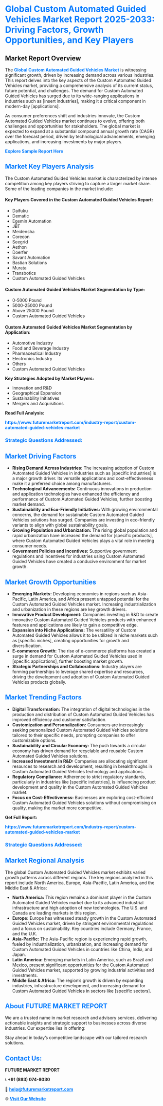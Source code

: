 <h1 style="color: #007BFF;">Global Custom Automated Guided Vehicles Market Report 2025-2033: Driving Factors, Growth Opportunities, and Key Players</h1>

<section id="overview">
<h2>Market Report Overview</h2>
<p>The <a href="https://www.futuremarketreport.com/industry-report/custom-automated-guided-vehicles-market" style="color: #007BFF; text-decoration: none;"><strong>Global Custom Automated Guided Vehicles Market</strong></a> is witnessing significant growth, driven by increasing demand across various industries. This report delves into the key aspects of the Custom Automated Guided Vehicles market, providing a comprehensive analysis of its current status, future potential, and challenges. The demand for Custom Automated Guided Vehicles has surged due to its wide-ranging applications in industries such as [insert industries], making it a critical component in modern-day [applications].</p>
<p>As consumer preferences shift and industries innovate, the Custom Automated Guided Vehicles market continues to evolve, offering both challenges and opportunities for stakeholders. The global market is expected to expand at a substantial compound annual growth rate (CAGR) over the forecast period, driven by technological advancements, emerging applications, and increasing investments by major players.</p>
</section>

<section id="overview">
<p><a href="https://www.futuremarketreport.com/request-sample/reportId=100648" style="color: #007BFF; text-decoration: none;"><strong>Explore Sample Report Here</strong></a></p>
</section>

<section id="key-players">
<h2 style="color: #007BFF;">Market Key Players Analysis</h2>
<p>The Custom Automated Guided Vehicles market is characterized by intense competition among key players striving to capture a larger market share. Some of the leading companies in the market include:</p>
<h4>Key Players Covered in the Custom Automated Guided Vehicles Report:</h4>
<ul><li>Daifuku</li><li>Dematic</li><li>Egemin Automation</li><li>JBT</li><li>Meidensha</li><li>Corecon</li><li>Seegrid</li><li>Aethon</li><li>Doerfer</li><li>Savant Automation</li><li>Bastian Solutions</li><li>Murata</li><li>Transbotics</li><li>Custom Automated Guided Vehicles</li></ul>
<h4>Custom Automated Guided Vehicles Market Segmentation by Type:</h4>
<ul><li>0-5000 Pound</li><li>5000-25000 Pound</li><li>Above 25000 Pound</li><li>Custom Automated Guided Vehicles</li></ul>

<h4>Custom Automated Guided Vehicles Market Segmentation by Application:</h4>
<ul><li>Automotive Industry</li><li>Food and Beverage Industry</li><li>Pharmaceutical Industry</li><li>Electronics Industry</li><li>Others</li><li>Custom Automated Guided Vehicles</li></ul>
<p><strong>Key Strategies Adopted by Market Players:</strong></p>
<ul>
<li>Innovation and R&D</li>
<li>Geographical Expansion</li>
<li>Sustainability Initiatives</li>
<li>Mergers and Acquisitions</li>
</ul>
</section>

<section>
<p><strong>Read Full Analysis: </strong></p><a href="https://www.futuremarketreport.com/industry-report/custom-automated-guided-vehicles-market" style="color: #007BFF; text-decoration: none;"><strong>https://www.futuremarketreport.com/industry-report/custom-automated-guided-vehicles-market</strong></a>
<h3 style="color: #007BFF;">Strategic Questions Addressed:</h3>
</section>

<section id="driving-factors">
<h2 style="color: #007BFF;">Market Driving Factors</h2>
<ul>
<li><strong>Rising Demand Across Industries:</strong> The increasing adoption of Custom Automated Guided Vehicles in industries such as [specific industries] is a major growth driver. Its versatile applications and cost-effectiveness make it a preferred choice among manufacturers.</li>
<li><strong>Technological Advancements:</strong> Continuous innovations in production and application technologies have enhanced the efficiency and performance of Custom Automated Guided Vehicles, further boosting market demand.</li>
<li><strong>Sustainability and Eco-Friendly Initiatives:</strong> With growing environmental concerns, the demand for sustainable Custom Automated Guided Vehicles solutions has surged. Companies are investing in eco-friendly variants to align with global sustainability goals.</li>
<li><strong>Growing Population and Urbanization:</strong> The rising global population and rapid urbanization have increased the demand for [specific products], where Custom Automated Guided Vehicles plays a vital role in meeting consumer needs.</li>
<li><strong>Government Policies and Incentives:</strong> Supportive government regulations and incentives for industries using Custom Automated Guided Vehicles have created a conducive environment for market growth.</li>
</ul>
</section>

<section id="growth-opportunities">
<h2 style="color: #007BFF;">Market Growth Opportunities</h2>
<ul>
<li><strong>Emerging Markets:</strong> Developing economies in regions such as Asia-Pacific, Latin America, and Africa present untapped potential for the Custom Automated Guided Vehicles market. Increasing industrialization and urbanization in these regions are key growth drivers.</li>
<li><strong>Innovative Product Development:</strong> Companies investing in R&D to create innovative Custom Automated Guided Vehicles products with enhanced features and applications are likely to gain a competitive edge.</li>
<li><strong>Expansion into Niche Applications:</strong> The versatility of Custom Automated Guided Vehicles allows it to be utilized in niche markets such as [specific niches], creating opportunities for growth and diversification.</li>
<li><strong>E-commerce Growth:</strong> The rise of e-commerce platforms has created a surge in demand for Custom Automated Guided Vehicles used in [specific applications], further boosting market growth.</li>
<li><strong>Strategic Partnerships and Collaborations:</strong> Industry players are forming partnerships to leverage shared expertise and resources, driving the development and adoption of Custom Automated Guided Vehicles products globally.</li>
</ul>
</section>

<section id="trending-factors">
<h2 style="color: #007BFF;">Market Trending Factors</h2>
<ul>
<li><strong>Digital Transformation:</strong> The integration of digital technologies in the production and distribution of Custom Automated Guided Vehicles has improved efficiency and customer satisfaction.</li>
<li><strong>Customization and Personalization:</strong> Consumers are increasingly seeking personalized Custom Automated Guided Vehicles solutions tailored to their specific needs, prompting companies to offer customizable options.</li>
<li><strong>Sustainability and Circular Economy:</strong> The push towards a circular economy has driven demand for recyclable and reusable Custom Automated Guided Vehicles solutions.</li>
<li><strong>Increased Investment in R&D:</strong> Companies are allocating significant resources to research and development, resulting in breakthroughs in Custom Automated Guided Vehicles technology and applications.</li>
<li><strong>Regulatory Compliance:</strong> Adherence to strict regulatory standards, particularly in industries like [specific industries], is influencing product development and quality in the Custom Automated Guided Vehicles market.</li>
<li><strong>Focus on Cost-Effectiveness:</strong> Businesses are exploring cost-efficient Custom Automated Guided Vehicles solutions without compromising on quality, making the market more competitive.</li>
</ul>
</section>

<section>
<p><strong>Get Full Report: </strong></p><a href="https://www.futuremarketreport.com/industry-report/custom-automated-guided-vehicles-market" style="color: #007BFF; text-decoration: none;"><strong>https://www.futuremarketreport.com/industry-report/custom-automated-guided-vehicles-market</strong></a>
<h3 style="color: #007BFF;">Strategic Questions Addressed:</h3>
</section>


<section id="regional-analysis">
<h2 style="color: #007BFF;">Market Regional Analysis</h2>
<p>The global Custom Automated Guided Vehicles market exhibits varied growth patterns across different regions. The key regions analyzed in this report include North America, Europe, Asia-Pacific, Latin America, and the Middle East & Africa:</p>
<ul>
<li><strong>North America:</strong> This region remains a dominant player in the Custom Automated Guided Vehicles market due to its advanced industrial infrastructure and high adoption of new technologies. The U.S. and Canada are leading markets in this region.</li>
<li><strong>Europe:</strong> Europe has witnessed steady growth in the Custom Automated Guided Vehicles market, driven by stringent environmental regulations and a focus on sustainability. Key countries include Germany, France, and the U.K.</li>
<li><strong>Asia-Pacific:</strong> The Asia-Pacific region is experiencing rapid growth, fueled by industrialization, urbanization, and increasing demand for Custom Automated Guided Vehicles in countries like China, India, and Japan.</li>
<li><strong>Latin America:</strong> Emerging markets in Latin America, such as Brazil and Mexico, present significant opportunities for the Custom Automated Guided Vehicles market, supported by growing industrial activities and investments.</li>
<li><strong>Middle East & Africa:</strong> The region’s growth is driven by expanding industries, infrastructure development, and increasing demand for Custom Automated Guided Vehicles in sectors like [specific sectors].</li>
</ul>
</section>

<footer>
<h2 style="color: #007BFF;">About FUTURE MARKET REPORT</h2>
<p>We are a trusted name in market research and advisory services, delivering actionable insights and strategic support to businesses across diverse industries. Our expertise lies in offering:</p>

<p>Stay ahead in today’s competitive landscape with our tailored research solutions.</p>

<h2 style="color: #007BFF;">Contact Us:</h2>
<p><strong>FUTURE MARKET REPORT</strong></p>
<p>📞 <strong>+91 (883) 074-8030</strong></p>
<p>📧 <strong><a href="mailto:help@futuremarketreport.com" style="color: #007BFF;">help@futuremarketreport.com</a></strong></p>
<p>🌐 <strong><a href="https://www.futuremarketreport.com/" style="color: #007BFF;">Visit Our Website</a></strong></p>
</footer>
